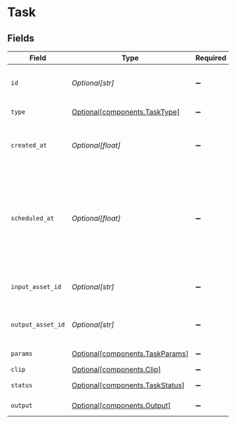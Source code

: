# Task


## Fields

| Field                                                                                                         | Type                                                                                                          | Required                                                                                                      | Description                                                                                                   | Example                                                                                                       |
| ------------------------------------------------------------------------------------------------------------- | ------------------------------------------------------------------------------------------------------------- | ------------------------------------------------------------------------------------------------------------- | ------------------------------------------------------------------------------------------------------------- | ------------------------------------------------------------------------------------------------------------- |
| `id`                                                                                                          | *Optional[str]*                                                                                               | :heavy_minus_sign:                                                                                            | Task ID                                                                                                       | 09F8B46C-61A0-4254-9875-F71F4C605BC7                                                                          |
| `type`                                                                                                        | [Optional[components.TaskType]](../../models/components/tasktype.md)                                          | :heavy_minus_sign:                                                                                            | Type of the task                                                                                              |                                                                                                               |
| `created_at`                                                                                                  | *Optional[float]*                                                                                             | :heavy_minus_sign:                                                                                            | Timestamp (in milliseconds) at which task was created                                                         | 1587667174725                                                                                                 |
| `scheduled_at`                                                                                                | *Optional[float]*                                                                                             | :heavy_minus_sign:                                                                                            | Timestamp (in milliseconds) at which the task was scheduled for<br/>execution (e.g. after file upload finished).<br/> | 1587667174725                                                                                                 |
| `input_asset_id`                                                                                              | *Optional[str]*                                                                                               | :heavy_minus_sign:                                                                                            | ID of the input asset                                                                                         | 09F8B46C-61A0-4254-9875-F71F4C605BC7                                                                          |
| `output_asset_id`                                                                                             | *Optional[str]*                                                                                               | :heavy_minus_sign:                                                                                            | ID of the output asset                                                                                        | 09F8B46C-61A0-4254-9875-F71F4C605BC7                                                                          |
| `params`                                                                                                      | [Optional[components.TaskParams]](../../models/components/taskparams.md)                                      | :heavy_minus_sign:                                                                                            | Parameters of the task                                                                                        |                                                                                                               |
| `clip`                                                                                                        | [Optional[components.Clip]](../../models/components/clip.md)                                                  | :heavy_minus_sign:                                                                                            | N/A                                                                                                           |                                                                                                               |
| `status`                                                                                                      | [Optional[components.TaskStatus]](../../models/components/taskstatus.md)                                      | :heavy_minus_sign:                                                                                            | Status of the task                                                                                            |                                                                                                               |
| `output`                                                                                                      | [Optional[components.Output]](../../models/components/output.md)                                              | :heavy_minus_sign:                                                                                            | Output of the task                                                                                            |                                                                                                               |